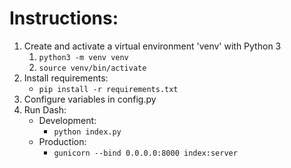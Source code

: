 # Instructions:
1. Create and activate a virtual environment 'venv' with Python 3
	1. `python3 -m venv venv`
	2. `source venv/bin/activate`
2. Install requirements:
	- `pip install -r requirements.txt`
3. Configure variables in config.py
4. Run Dash:
	- Development:
		- `python index.py`
	- Production:
		- `gunicorn --bind 0.0.0.0:8000 index:server`
